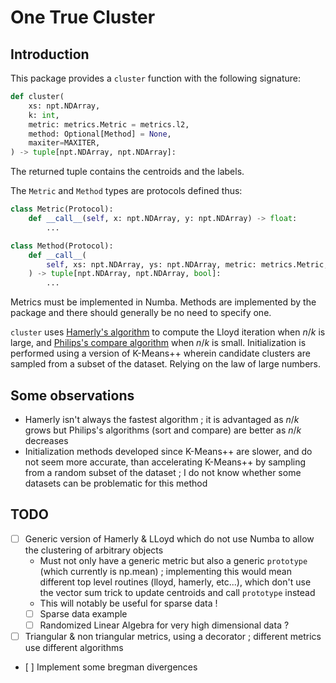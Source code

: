 # One True Cluster

## Introduction

This package provides a `cluster` function with the following signature:
```python
def cluster(
    xs: npt.NDArray,
    k: int,
    metric: metrics.Metric = metrics.l2,
    method: Optional[Method] = None,
    maxiter=MAXITER,
) -> tuple[npt.NDArray, npt.NDArray]:
```

The returned tuple contains the centroids and the labels.

The `Metric` and `Method` types are protocols defined thus:
```python
class Metric(Protocol):
    def __call__(self, x: npt.NDArray, y: npt.NDArray) -> float:
        ...

class Method(Protocol):
    def __call__(
        self, xs: npt.NDArray, ys: npt.NDArray, metric: metrics.Metric, maxiter: int
    ) -> tuple[npt.NDArray, npt.NDArray, bool]:
        ...
```

Metrics must be implemented in Numba. Methods are implemented by the package and there should generally be no need to specify one.

`cluster` uses [Hamerly's algorithm](https://cs.baylor.edu/~hamerly/papers/sdm_2010.pdf) to compute the Lloyd iteration when $n / k$ is large, and [Philips's compare algorithm](https://www.semanticscholar.org/paper/Acceleration-of-K-Means-and-Related-Clustering-Phillips/badb2fb3c8792d5b70aa27ae1ae231208ba4253f) when $n / k$ is small. Initialization is performed using a version of K-Means++ wherein candidate clusters are sampled from a subset of the dataset. Relying on the law of large numbers.

## Some observations

- Hamerly isn't always the fastest algorithm ; it is advantaged as $n / k$ grows but Philips's algorithms (sort and compare) are better as $n / k$ decreases
- Initialization methods developed since K-Means++ are slower, and do not seem more accurate, than accelerating K-Means++ by sampling from a random subset of the dataset ; I do not know whether some datasets can be problematic for this method

## TODO

- [ ] Generic version of Hamerly & LLoyd which do not use Numba to allow the clustering of arbitrary objects
    - Must not only have a generic metric but also a generic `prototype` (which currently is np.mean) ; implementing this would mean different top level routines (lloyd, hamerly, etc...), which don't use the vector sum trick to update centroids and call `prototype` instead
    - This will notably be useful for sparse data !
    - [ ] Sparse data example
    - [ ] Randomized Linear Algebra for very high dimensional data ?
- [ ] Triangular & non triangular metrics, using a decorator ; different metrics use different algorithms
- [ ] Implement some bregman divergences
